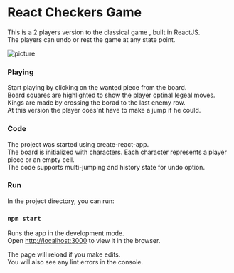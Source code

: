 # React Checkers Game
This is a 2 players version to the classical game , built in ReactJS.<br />
The players can undo or rest the game at any state point.<br />

![picture](https://i.imgur.com/ZohKgAm.png)

### Playing
Start playing by clicking on the wanted piece from the board.<br />
Board squares are highlighted to show the player optinal legeal moves.<br />
Kings are made by crossing the borad to the last enemy row.<br />
At this version the player does'nt have to make a jump if he could. <br />

### Code
The project was started using create-react-app.<br />
The board is initialized with characters. Each character represents a player piece or an empty cell.<br />
The code supports multi-jumping and history state for undo option.<br />

### Run
In the project directory, you can run:

### `npm start`

Runs the app in the development mode.<br />
Open [http://localhost:3000](http://localhost:3000) to view it in the browser.

The page will reload if you make edits.<br />
You will also see any lint errors in the console.

